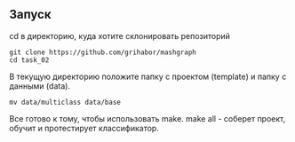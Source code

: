 ## Запуск
cd в директорию, куда хотите склонировать репозиторий
```
git clone https://github.com/grihabor/mashgraph
cd task_02
```
В текущую директорию положите папку с проектом (template) и папку с данными (data).
```
mv data/multiclass data/base
```
Все готово к тому, чтобы использовать make.
make all - соберет проект, обучит и протестирует классификатор.
